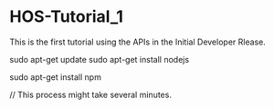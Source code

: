 # HOS-Tutorial_1
This is the first tutorial using the APIs in the Initial Developer Rlease.


sudo apt-get update
sudo apt-get install nodejs

sudo apt-get install npm

// This process might take several minutes.
